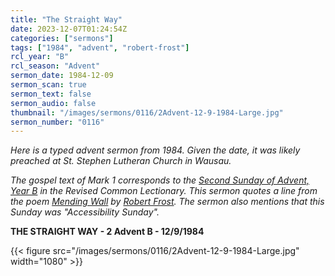 ```yaml
---
title: "The Straight Way"
date: 2023-12-07T01:24:54Z
categories: ["sermons"]
tags: ["1984", "advent", "robert-frost"]
rcl_year: "B"
rcl_season: "Advent"
sermon_date: 1984-12-09
sermon_scan: true
sermon_text: false
sermon_audio: false
thumbnail: "/images/sermons/0116/2Advent-12-9-1984-Large.jpg"
sermon_number: "0116"
---
```


_Here is a typed advent sermon from 1984. Given the date, it was likely preached at St. Stephen Lutheran Church in Wausau._

<!--more-->

_The gospel text of Mark 1 corresponds to the [Second Sunday of Advent, Year B](https://lectionary.library.vanderbilt.edu/texts.php?id=49) in the Revised Common Lectionary. This sermon quotes a line from the poem [Mending Wall](https://www.poetryfoundation.org/poems/44266/mending-wall) by [Robert Frost](https://www.poetryfoundation.org/poets/robert-frost). The sermon also mentions that this Sunday was "Accessibility Sunday"._

**THE STRAIGHT WAY - 2 Advent B - 12/9/1984**

{{< figure src="/images/sermons/0116/2Advent-12-9-1984-Large.jpg" width="1080" >}}
